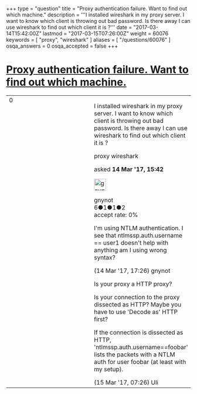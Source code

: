 +++
type = "question"
title = "Proxy authentication failure. Want to find out which machine."
description = '''I installed wireshark in my proxy server. I want to know which client is throwing out bad password. Is there away I can use wireshark to find out which client it is ?'''
date = "2017-03-14T15:42:00Z"
lastmod = "2017-03-15T07:26:00Z"
weight = 60076
keywords = [ "proxy", "wireshark" ]
aliases = [ "/questions/60076" ]
osqa_answers = 0
osqa_accepted = false
+++

<div class="headNormal">

# [Proxy authentication failure. Want to find out which machine.](/questions/60076/proxy-authentication-failure-want-to-find-out-which-machine)

</div>

<div id="main-body">

<div id="askform">

<table id="question-table" style="width:100%;"><colgroup><col style="width: 50%" /><col style="width: 50%" /></colgroup><tbody><tr class="odd"><td style="width: 30px; vertical-align: top"><div class="vote-buttons"><span id="post-60076-upvote" class="ajax-command post-vote up" rel="nofollow" title="I like this post (click again to cancel)"> </span><div id="post-60076-score" class="post-score" title="current number of votes">0</div><span id="post-60076-downvote" class="ajax-command post-vote down" rel="nofollow" title="I dont like this post (click again to cancel)"> </span> <span id="favorite-mark" class="ajax-command favorite-mark" rel="nofollow" title="mark/unmark this question as favorite (click again to cancel)"> </span><div id="favorite-count" class="favorite-count"></div></div></td><td><div id="item-right"><div class="question-body"><p>I installed wireshark in my proxy server. I want to know which client is throwing out bad password. Is there away I can use wireshark to find out which client it is ?</p></div><div id="question-tags" class="tags-container tags"><span class="post-tag tag-link-proxy" rel="tag" title="see questions tagged &#39;proxy&#39;">proxy</span> <span class="post-tag tag-link-wireshark" rel="tag" title="see questions tagged &#39;wireshark&#39;">wireshark</span></div><div id="question-controls" class="post-controls"></div><div class="post-update-info-container"><div class="post-update-info post-update-info-user"><p>asked <strong>14 Mar '17, 15:42</strong></p><img src="https://secure.gravatar.com/avatar/e1a7ee5ff8bf06b83d650710e1f51013?s=32&amp;d=identicon&amp;r=g" class="gravatar" width="32" height="32" alt="gnynot&#39;s gravatar image" /><p><span>gnynot</span><br />
<span class="score" title="6 reputation points">6</span><span title="1 badges"><span class="badge1">●</span><span class="badgecount">1</span></span><span title="1 badges"><span class="silver">●</span><span class="badgecount">1</span></span><span title="2 badges"><span class="bronze">●</span><span class="badgecount">2</span></span><br />
<span class="accept_rate" title="Rate of the user&#39;s accepted answers">accept rate:</span> <span title="gnynot has no accepted answers">0%</span></p></div></div><div id="comments-container-60076" class="comments-container"><span id="60077"></span><div id="comment-60077" class="comment"><div id="post-60077-score" class="comment-score"></div><div class="comment-text"><p>I'm using NTLM authentication. I see that ntlmssp.auth.username == user1 doesn't help with anything am I using wrong syntax?</p></div><div id="comment-60077-info" class="comment-info"><span class="comment-age">(14 Mar '17, 17:26)</span> <span class="comment-user userinfo">gnynot</span></div></div><span id="60089"></span><div id="comment-60089" class="comment"><div id="post-60089-score" class="comment-score"></div><div class="comment-text"><p>Is your proxy a HTTP proxy?</p><p>Is your connection to the proxy dissected as HTTP? Maybe you have to use 'Decode as' HTTP first?</p><p>If the connection is dissected as HTTP, 'ntlmssp.auth.username==foobar' lists the packets with a NTLM auth for user foobar (at least with my setup).</p></div><div id="comment-60089-info" class="comment-info"><span class="comment-age">(15 Mar '17, 07:26)</span> <span class="comment-user userinfo">Uli</span></div></div></div><div id="comment-tools-60076" class="comment-tools"></div><div class="clear"></div><div id="comment-60076-form-container" class="comment-form-container"></div><div class="clear"></div></div></td></tr></tbody></table>

</div>

</div>

